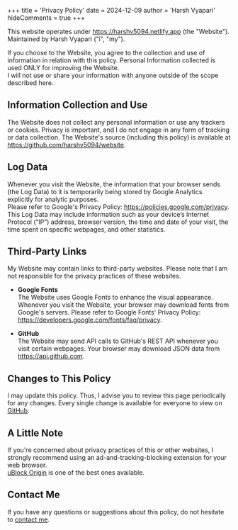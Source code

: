 +++
title = 'Privacy Policy'
date = 2024-12-09
author = 'Harsh Vyapari'
hideComments = true
+++

This website operates under <https://harshv5094.netlify.app> (the "Website"). Maintained by Harsh Vyapari ("i", "my").

If you choose to the Website, you agree to the collection and use of information in relation with this policy. Personal Information collected is used ONLY for improving the Website.\
I will not use or share your information with anyone outside of the scope described here.

## Information Collection and Use

The Website does not collect any personal information or use any trackers or cookies. Privacy is important, and I do not engage in any form of tracking or data collection. The Website's source (including this policy) is available at <https://github.com/harshv5094/website>.

## Log Data

Whenever you visit the Website, the information that your browser sends (the Log Data) to it is temporarily being stored by Google Analytics. explicitly for analytic purposes.\
Please refer to Google's Privacy Policy: <https://policies.google.com/privacy>. This Log Data may include information such as your device’s Internet Protocol (“IP”) address, browser version, the time and date of your visit, the time spent on specific webpages, and other statistics.

## Third-Party Links

My Website may contain links to third-party websites. Please note that I am not responsible for the privacy practices of these websites.

- **Google Fonts**\
The Website uses Google Fonts to enhance the visual appearance. Whenever you visit the Website, your browser may download fonts from Google's servers. Please refer to Google Fonts' Privacy Policy: <https://developers.google.com/fonts/faq/privacy>.

- **GitHub**\
The Website may send API calls to GitHub's REST API whenever you visit certain webpages. Your browser may download JSON data from <https://api.github.com>.

## Changes to This Policy

I may update this policy. Thus, I advise you to review this page periodically for any changes. Every single change is available for everyone to view on [GitHub](https://github.com/harshv5094/website/blob/main/content/privacy.md).

## A Little Note

If you're concerned about privacy practices of this or other websites, I strongly recommend using an ad-and-tracking-blocking extension for your web browser.\
[uBlock Origin](https://github.com/gorhill/uBlock) is one of the best ones available.

## Contact Me

If you have any questions or suggestions about this policy, do not hesitate to [contact me](/about).
